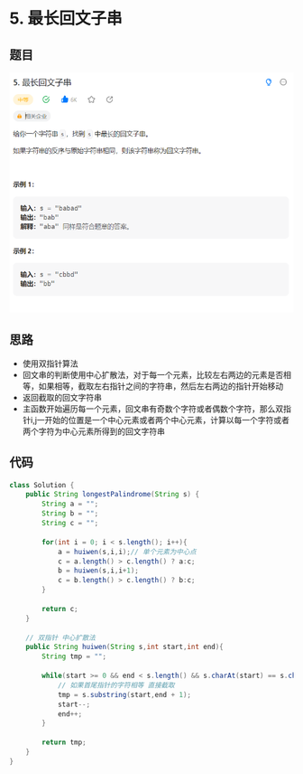 # 5. 最长回文子串

## 题目
![图 1](../../images/e2e2c3473c755f7e5ece1a80d4860710f40a430f3495c9dd0ac96b86270d7828.png)  


## 思路

* 使用双指针算法
* 回文串的判断使用中心扩散法，对于每一个元素，比较左右两边的元素是否相等，如果相等，截取左右指针之间的字符串，然后左右两边的指针开始移动
* 返回截取的回文字符串
* 主函数开始遍历每一个元素，回文串有奇数个字符或者偶数个字符，那么双指针i,j一开始的位置是一个中心元素或者两个中心元素，计算以每一个字符或者两个字符为中心元素所得到的回文字符串


## 代码

```java
class Solution {
    public String longestPalindrome(String s) {
        String a = "";
        String b = "";
        String c = "";

        for(int i = 0; i < s.length(); i++){
            a = huiwen(s,i,i);// 单个元素为中心点
            c = a.length() > c.length() ? a:c;
            b = huiwen(s,i,i+1);
            c = b.length() > c.length() ? b:c;
        }

        return c;
    }

    // 双指针 中心扩散法
    public String huiwen(String s,int start,int end){
        String tmp = "";

        while(start >= 0 && end < s.length() && s.charAt(start) == s.charAt(end)){
            // 如果首尾指针的字符相等 直接截取
            tmp = s.substring(start,end + 1);
            start--;
            end++;
        }

        return tmp;
    }
}

```

